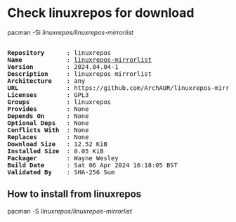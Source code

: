 # Check linuxrepos for download

pacman -Si *linuxrepos/linuxrepos-mirrorlist*

<div class="highlight"><pre class="highlight"><text>
<b>Repository</b>      : linuxrepos
<b>Name</b>            : <a href="../../x86_64/linuxrepos-mirrorlist-2024.04.04-1-any.pkg.tar.zst">linuxrepos-mirrorlist</a>
<b>Version</b>         : 2024.04.04-1
<b>Description</b>     : linuxrepos mirrorlist
<b>Architecture</b>    : any
<b>URL</b>             : https://github.com/ArchAUR/linuxrepos-mirrorlist
<b>Licenses</b>        : GPL3
<b>Groups</b>          : linuxrepos
<b>Provides</b>        : None
<b>Depends On</b>      : None
<b>Optional Deps</b>   : None
<b>Conflicts With</b>  : None
<b>Replaces</b>        : None
<b>Download Size</b>   : 12.52 KiB
<b>Installed Size</b>  : 0.05 KiB
<b>Packager</b>        : Wayne Wesley <wayne6324@gmail.com>
<b>Build Date</b>      : Sat 06 Apr 2024 16:18:05 BST
<b>Validated By</b>    : SHA-256 Sum
</text></pre></div>

## How to install from linuxrepos

pacman -S *linuxrepos/linuxrepos-mirrorlist*
